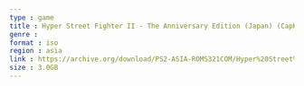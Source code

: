 ```yaml
---
type : game
title : Hyper Street Fighter II - The Anniversary Edition (Japan) (CapKore)
genre : 
format : iso
region : asia
link : https://archive.org/download/PS2-ASIA-ROMS321COM/Hyper%20Street%20Fighter%20II%20-%20The%20Anniversary%20Edition%20%28Japan%29%20%28CapKore%29.7z
size : 3.0GB
---
```

